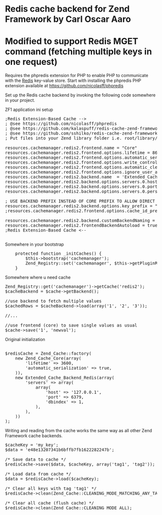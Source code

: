 Redis cache backend for Zend Framework by Carl Oscar Aaro
=============

Modified to support Redis MGET command (fetching multiple keys in one request)
=============

Requires the phpredis extension for PHP to enable PHP to communicate with the [Redis](http://redis.io/) key-value store.
Start with installing the phpredis PHP extension available at https://github.com/nicolasff/phpredis

Set up the Redis cache backend by invoking the following code somewhere in your project.

ZF1 application ini setup
<pre>
;Redis Extension-Based Cache -->
; @see https://github.com/nicolasff/phpredis
; @see https://github.com/kalaspuff/redis-cache-zend-framework
; @see https://github.com/sshilko/redis-cache-zend-framework
; Put files into your Zend library folder i.e. root/library/Extended....

resources.cachemanager.redis2.frontend.name = "Core"
resources.cachemanager.redis2.frontend.options.lifetime = 86400
resources.cachemanager.redis2.frontend.options.automatic_serialization = true
resources.cachemanager.redis2.frontend.options.write_control = false
resources.cachemanager.redis2.frontend.options.automatic_cleaning_factor = 0
resources.cachemanager.redis2.frontend.options.ignore_user_abort = true
resources.cachemanager.redis2.backend.name  = 'Extended_Cache_Backend_Redis'
resources.cachemanager.redis2.backend.options.servers.0.host = 'redis.somehost.com'
resources.cachemanager.redis2.backend.options.servers.0.port = 6379
resources.cachemanager.redis2.backend.options.servers.0.persistent = true

; USE BACKEND PREFIX INSTEAD OF CORE PREFIX TO ALLOW DIRECT BACKEND USAGE
resources.cachemanager.redis2.backend.options.key_prefix = "ENVIRONMENT_PROBABLY"
;resources.cachemanager.redis2.frontend.options.cache_id_prefix = 'ENVIRONMENT_PROBABLY'

resources.cachemanager.redis2.backend.customBackendNaming = true
resources.cachemanager.redis2.frontendBackendAutoload = true
;Redis Extension-Based Cache <--

</pre>

Somewhere in your bootstrap
<pre>
    protected function _initCaches() {
        $this->bootstrap('cachemanager');
        Zend_Registry::set('cachemanager', $this->getPluginResource('cachemanager')->getCacheManager());
    }
</pre>

Somewhere where u need cache

<pre>
Zend_Registry::get('cachemanager')->getCache('redis2');
$cacheBackend = $cache->getBackend();

//use backend to fetch multiple values
$cachedRows = $cacheBackend->load(array('1', '2', '3'));

//...

//use frontend (core) to save single values as usual
$cache->save('1', 'newval');
</pre>

Original initialization

<pre>

$redisCache = Zend_Cache::factory(
    new Zend_Cache_Core(array(
        'lifetime' => 3600,
        'automatic_serialization' => true,
    )),
    new Extended_Cache_Backend_Redis(array(
        'servers' => array(
            array(
                'host' => '127.0.0.1',
                'port' => 6379,
                'dbindex' => 1,
            ),
        ),
    ))
);
</pre>

Writing and reading from the cache works the same way as all other Zend Framework cache backends.

<pre>
$cacheKey = 'my_key';
$data = 'e48e13207341b6bffb7fb1622282247b';

/* Save data to cache */
$redisCache->save($data, $cacheKey, array('tag1', 'tag2'));

/* Load data from cache */
$data = $redisCache->load($cacheKey);

/* Clear all keys with tag 'tag1' */
$redisCache->clean(Zend_Cache::CLEANING_MODE_MATCHING_ANY_TAG, array('tag1'));

/* Clear all cache (flush cache) */
$redisCache->clean(Zend_Cache::CLEANING_MODE_ALL);
</pre>
